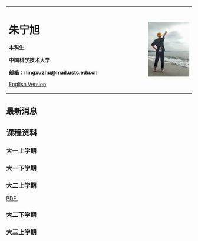<div>
<table border="0">
  <tr>
    <td width="75%">
      <h1>朱宁旭</h1>
      <p><b>本科生</b></p>
      <p><b>中国科学技术大学</b></p>
      <p><b>邮箱：ningxuzhu@mail.ustc.edu.cn</b></p>
      <p><a href="/index-en.html">English Version</a></p>
    </td>
    <td width="25%">
      <img src="/psc.jpg" width="100%">
    </td>
  </tr>
</table>
</div>


## 最新消息


## 课程资料
### 大一上学期

### 大一下学期

### 大二上学期
<a href="username.github.io/光学lec.pdf" target="_blank">PDF.</a>
### 大二下学期

### 大三上学期
